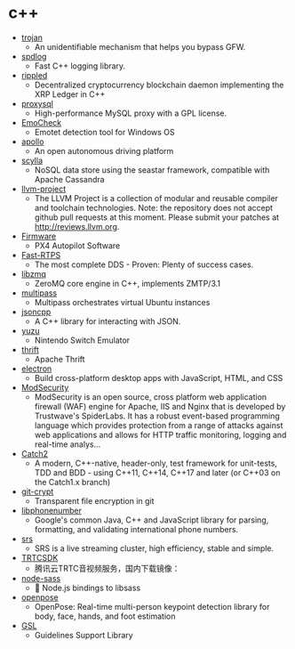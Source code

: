 # c++
- [trojan](https://github.com/trojan-gfw/trojan)
  - An unidentifiable mechanism that helps you bypass GFW.
- [spdlog](https://github.com/gabime/spdlog)
  - Fast C++ logging library.
- [rippled](https://github.com/ripple/rippled)
  - Decentralized cryptocurrency blockchain daemon implementing the XRP Ledger in C++
- [proxysql](https://github.com/sysown/proxysql)
  - High-performance MySQL proxy with a GPL license.
- [EmoCheck](https://github.com/JPCERTCC/EmoCheck)
  - Emotet detection tool for Windows OS
- [apollo](https://github.com/ApolloAuto/apollo)
  - An open autonomous driving platform
- [scylla](https://github.com/scylladb/scylla)
  - NoSQL data store using the seastar framework, compatible with Apache Cassandra
- [llvm-project](https://github.com/llvm/llvm-project)
  - The LLVM Project is a collection of modular and reusable compiler and toolchain technologies. Note: the repository does not accept github pull requests at this moment. Please submit your patches at http://reviews.llvm.org.
- [Firmware](https://github.com/PX4/Firmware)
  - PX4 Autopilot Software
- [Fast-RTPS](https://github.com/eProsima/Fast-RTPS)
  - The most complete DDS - Proven: Plenty of success cases.
- [libzmq](https://github.com/zeromq/libzmq)
  - ZeroMQ core engine in C++, implements ZMTP/3.1
- [multipass](https://github.com/canonical/multipass)
  - Multipass orchestrates virtual Ubuntu instances
- [jsoncpp](https://github.com/open-source-parsers/jsoncpp)
  - A C++ library for interacting with JSON.
- [yuzu](https://github.com/yuzu-emu/yuzu)
  - Nintendo Switch Emulator
- [thrift](https://github.com/apache/thrift)
  - Apache Thrift
- [electron](https://github.com/electron/electron)
  - Build cross-platform desktop apps with JavaScript, HTML, and CSS
- [ModSecurity](https://github.com/SpiderLabs/ModSecurity)
  - ModSecurity is an open source, cross platform web application firewall (WAF) engine for Apache, IIS and Nginx that is developed by Trustwave's SpiderLabs. It has a robust event-based programming language which provides protection from a range of attacks against web applications and allows for HTTP traffic monitoring, logging and real-time analys…
- [Catch2](https://github.com/catchorg/Catch2)
  - A modern, C++-native, header-only, test framework for unit-tests, TDD and BDD - using C++11, C++14, C++17 and later (or C++03 on the Catch1.x branch)
- [git-crypt](https://github.com/AGWA/git-crypt)
  - Transparent file encryption in git
- [libphonenumber](https://github.com/google/libphonenumber)
  - Google's common Java, C++ and JavaScript library for parsing, formatting, and validating international phone numbers.
- [srs](https://github.com/ossrs/srs)
  - SRS is a live streaming cluster, high efficiency, stable and simple.
- [TRTCSDK](https://github.com/tencentyun/TRTCSDK)
  - 腾讯云TRTC音视频服务，国内下载镜像：
- [node-sass](https://github.com/sass/node-sass)
  - 🌈 Node.js bindings to libsass
- [openpose](https://github.com/CMU-Perceptual-Computing-Lab/openpose)
  - OpenPose: Real-time multi-person keypoint detection library for body, face, hands, and foot estimation
- [GSL](https://github.com/microsoft/GSL)
  - Guidelines Support Library
